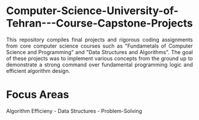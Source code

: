 # Computer-Science-University-of-Tehran---Course-Capstone-Projects
<p align="justify"> This repository compiles final projects and rigorous coding assignments from core computer science courses such as "Fundametals of Computer Science and Programming" and "Data Structures and Algorithms".
The goal of these projects was to implement various concepts from the ground up to demonstrate a strong command over fundamental programming logic and efficient algorithm design. </p>

# Focus Areas
Algorithm Efficieny - 
Data Structures - 
Problem-Solving
